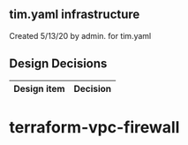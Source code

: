 ## tim.yaml infrastructure

Created 5/13/20 by admin. for tim.yaml


## Design Decisions
| Design item                | Decision|
| :----------------------------------- | :--------------------------------------------------------------------------------|
# terraform-vpc-firewall
